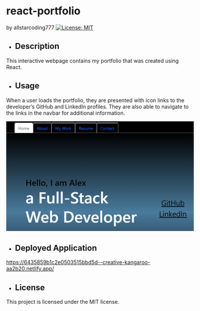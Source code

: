 # react-portfolio
  by allstarcoding777
  [![License: MIT](https://img.shields.io/badge/License-MIT-yellow.svg)](https://opensource.org/licenses/MIT)
  * ## Description
  This interactive webpage contains my portfolio that was created using React.
  * ## Usage
  When a user loads the portfolio, they are presented with icon links to the developer’s GitHub and LinkedIn profiles. They are also able to navigate to the links in the navbar for additional information.
  
  ![webpage screenshot](./src/components/pages/assets/images/webpage.png)

  * ## Deployed Application
  https://6435859b1c2e0503515bbd5d--creative-kangaroo-aa2b20.netlify.app/
  
  * ## License
  This project is licensed under the MIT license.